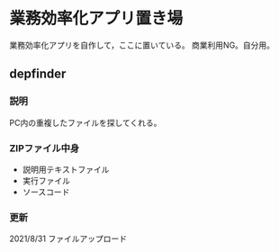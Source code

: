 # 業務効率化アプリ置き場
業務効率化アプリを自作して，ここに置いている。
商業利用NG。自分用。

## depfinder
### 説明
PC内の重複したファイルを探してくれる。
### ZIPファイル中身
- 説明用テキストファイル
- 実行ファイル
- ソースコード
### 更新
2021/8/31 ファイルアップロード
